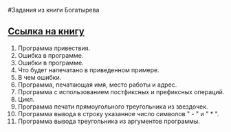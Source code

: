 #Задания из книги Богатырева

## [Ссылка на книгу]( http://lib.ru/CTOTOR/book.txt )
1. Программа привествия.
2. Ошибка в программе.
3. Ошибки в программе.
4. Что будет напечатано в приведенном примере.
5. В чем ошибки.
6. Программа, печатающая имя, место работы и адрес.
7. Программа с использованием постфиксных и префиксных операций.
8. Цикл.
9. Программа печати прямоугольного треугольника из звездочек.
10. Программа вывода в строку указанное число символов " - " и " * ".
11. Программа вывода треугольника из аргументов программы.
